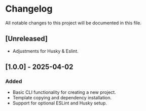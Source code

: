 # Changelog

All notable changes to this project will be documented in this file.

## [Unreleased]
- Adjustments for Husky & Eslint.

## [1.0.0] - 2025-04-02
### Added
- Basic CLI functionality for creating a new project.
- Template copying and dependency installation.
- Support for optional ESLint and Husky setup.
